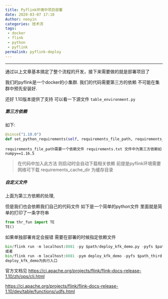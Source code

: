 ```yaml
---
title: Pyflink环境中项目部署
date: 2020-03-07 17:10
Author: neoyin
categories: 技术流
tags:
 - docker
 - flink
 - python
 - pyflink
permalink: pyflink-deploy
---
```


---



通过以上文章基本搞定了整个流程的开发，接下来需要做的就是部署项目了

我们的pyflink是一个docker的小集群. 我们的代码需要第三方的依赖 不可能在集群中预先安装好.

还好 1.10版本提供了支持 可以看一下源文件 `table_environment.py`



##### 第三方依赖

如下:

```python
@since("1.10.0")
def set_python_requirements(self, requirements_file_path, requirements_cache_dir=None):

```

```
requirements_file_path需要一个依赖文件 requirements.txt 文件中为第三方依赖如numpy==1.16.5
```

> 在代码中加入此方法 则启动时会自动下载相关依赖
> 前提是pyflink环境需要网络可下载 
> requirements_cache_dir 为缓存目录 

##### 自定义文件
上面为第三方依赖的处理,

但是我们也会依赖我们自己的代码文件 如下是一个简单的python文件 里面就是简单的打印了一条字符串

```python
from thr_fun import TE
TE()
```

如果单独部署肯定会报错 
需要在部署的时候指定依赖文件 

```python
bin/flink run -m localhost:8081 -py $path/deploy_kfk_demo.py -pyfs $path_third/thr_fun.py
或者
bin/flink run -m localhost:8081 -pym deploy_kfk_demo -pyfs $path_third
deploy_kfk_demo为执行入口
```

官方文档见 https://ci.apache.org/projects/flink/flink-docs-release-1.10/zh/ops/cli.html

https://ci.apache.org/projects/flink/flink-docs-release-1.10/dev/table/functions/udfs.html